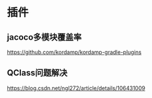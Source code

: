 # 插件

## jacoco多模块覆盖率
https://github.com/kordamp/kordamp-gradle-plugins

## QClass问题解决

https://blog.csdn.net/ngl272/article/details/106431009

